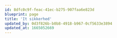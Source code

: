 ```yaml
---
id: 8dfc0c9f-feac-41ec-b275-907faa6e823d
blueprint: page
title: 'It sikkerhed'
updated_by: 0d3f826b-b0b8-4918-b967-0cf5633e3894
updated_at: 1665052669
---
```

